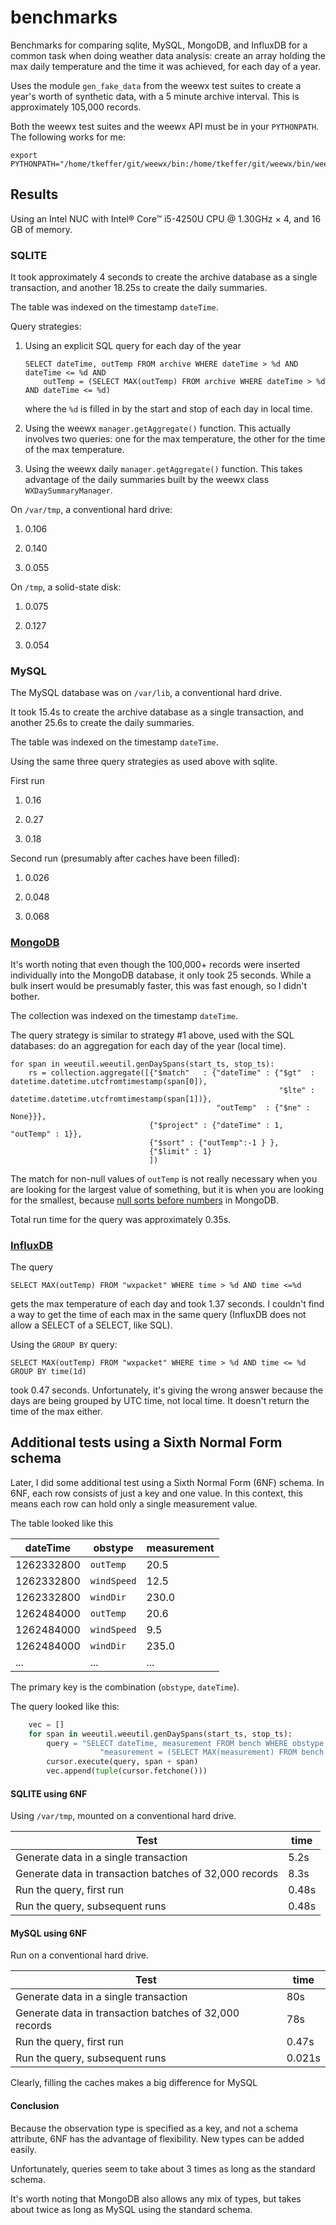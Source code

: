 # benchmarks
Benchmarks for comparing sqlite, MySQL, MongoDB, and InfluxDB for a common
task when doing weather data analysis: create an array holding
the max daily temperature and the time it was achieved, for 
each day of a year.

Uses the module `gen_fake_data` from the weewx test suites to create a year's worth of synthetic data,
with a 5 minute archive interval. This is approximately 105,000 records.

Both the weewx test suites and the weewx API must be in your `PYTHONPATH`. The following works for me:

```
export PYTHONPATH="/home/tkeffer/git/weewx/bin:/home/tkeffer/git/weewx/bin/weewx/test"
```

## Results
Using an Intel NUC with Intel® Core™ i5-4250U CPU @ 1.30GHz × 4, and 16 GB of memory.


### SQLITE

It took approximately 4 seconds to create the archive database as a single transaction, 
and another 18.25s to create the daily summaries.

The table was indexed on the timestamp `dateTime`.

Query strategies:

1. Using an explicit SQL query for each day of the year

    ```
    SELECT dateTime, outTemp FROM archive WHERE dateTime > %d AND dateTime <= %d AND 
        outTemp = (SELECT MAX(outTemp) FROM archive WHERE dateTime > %d AND dateTime <= %d)
    ```

    where the `%d` is filled in by the start and stop of each day in local time. 

2. Using the weewx `manager.getAggregate()` function. This actually involves two queries: one for the max temperature, 
the other for the time of the max temperature. 

3. Using the weewx daily `manager.getAggregate()` function. This takes advantage of the daily summaries
built by the weewx class `WXDaySummaryManager`.

On `/var/tmp`, a conventional hard drive:

1. 0.106

2. 0.140

3. 0.055

On `/tmp`, a solid-state disk:

1. 0.075

2. 0.127

3. 0.054


### MySQL

The MySQL database was on `/var/lib`, a conventional hard drive.

It took 15.4s to create the archive database as a single transaction, and another 25.6s to create the daily
summaries.

The table was indexed on the timestamp `dateTime`.

Using the same three query strategies as used above with sqlite.

First run

1. 0.16

2. 0.27

3. 0.18

Second run (presumably after caches have been filled):

1. 0.026

2. 0.048

3. 0.068


### [MongoDB](https://www.mongodb.com/)

It's worth noting that even though the 100,000+ records were inserted individually into the 
MongoDB database, it only took 25 seconds. While a bulk insert would be presumably faster,
this was fast enough, so I didn't bother.

The collection was indexed on the timestamp `dateTime`.

The query strategy is similar to strategy #1 above, used with the SQL databases: do an aggregation
for each day of the year (local time).

    for span in weeutil.weeutil.genDaySpans(start_ts, stop_ts):
        rs = collection.aggregate([{"$match"   : {"dateTime" : {"$gt"  : datetime.datetime.utcfromtimestamp(span[0]), 
                                                                "$lte" : datetime.datetime.utcfromtimestamp(span[1])},
                                                  "outTemp"  : {"$ne" : None}}}, 
                                   {"$project" : {"dateTime" : 1, "outTemp" : 1}},
                                   {"$sort" : {"outTemp":-1 } },
                                   {"$limit" : 1}
                                   ])

The match for non-null values of `outTemp` is not really necessary when you are looking
for the largest value of something, but it is when you are looking for the smallest, because [null sorts
before numbers](http://docs.mongodb.org/master/faq/developers/#what-is-the-compare-order-for-bson-types)
in MongoDB.

Total run time for the query was approximately 0.35s.


### [InfluxDB](https://influxdb.com/)

The query

```
SELECT MAX(outTemp) FROM "wxpacket" WHERE time > %d AND time <=%d
```

gets the max temperature of each day and took 1.37 seconds. I couldn't find a way to get
the time of each max in the same query (InfluxDB does not allow a SELECT of a SELECT, like SQL).

Using the `GROUP BY` query:

```
SELECT MAX(outTemp) FROM "wxpacket" WHERE time > %d AND time <= %d GROUP BY time(1d)
```

took 0.47 seconds. Unfortunately, it's giving the wrong answer because the days
are being grouped by UTC time, not local time. It doesn't return the time of the max either.

## Additional tests using a Sixth Normal Form schema

Later, I did some additional test using a Sixth Normal Form (6NF) schema. In 6NF, each row consists of just
a key and one value. In this context, this means each row can hold only a single measurement value.

The table looked like this

| dateTime   | obstype     | measurement |
|------------|-------------|-------------|
| 1262332800 | `outTemp`   | 20.5        |
| 1262332800 | `windSpeed` | 12.5        |
| 1262332800 | `windDir`   | 230.0       |
| 1262484000 | `outTemp`   | 20.6        |
| 1262484000 | `windSpeed` | 9.5         |
| 1262484000 | `windDir`   | 235.0       |
| ...        | ...         | ...         |

The primary key is the combination (`obstype`, `dateTime`).

The query looked like this:

```Python
    vec = []
    for span in weeutil.weeutil.genDaySpans(start_ts, stop_ts):
        query = "SELECT dateTime, measurement FROM bench WHERE obstype = 'outTemp' AND dateTime > ? AND dateTime <= ? AND " \
                    "measurement = (SELECT MAX(measurement) FROM bench WHERE obstype = 'outTemp' AND dateTime > ? AND dateTime <= ?)"
        cursor.execute(query, span + span)
        vec.append(tuple(cursor.fetchone()))
```
#### SQLITE using 6NF

Using `/var/tmp`, mounted on a conventional hard drive.

| Test                                                   | time  |
|--------------------------------------------------------|-------|
| Generate data in a single transaction                  | 5.2s  |
| Generate data in transaction batches of 32,000 records | 8.3s  |
| Run the query, first run                               | 0.48s |
| Run the query, subsequent runs                         | 0.48s |


#### MySQL using 6NF

Run on a conventional hard drive.

| Test                                                   | time   |
|--------------------------------------------------------|--------|
| Generate data in a single transaction                  | 80s    |
| Generate data in transaction batches of 32,000 records | 78s    |
| Run the query, first run                               | 0.47s  |
| Run the query, subsequent runs                         | 0.021s |

Clearly, filling the caches makes a big difference for MySQL

#### Conclusion

Because the observation type is specified as a key, and not
a schema attribute, 6NF has the advantage of flexibility. New types can be added easily.

Unfortunately, queries seem to take about 3 times as long as the standard schema.

It's worth noting that MongoDB also allows any mix of types, but takes about twice as long as MySQL using the
standard schema.
